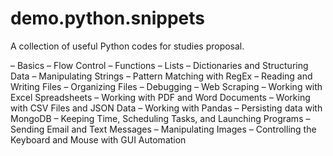 # demo.python.snippets
A collection of useful Python codes for studies proposal.

– Basics
– Flow Control
– Functions
– Lists
– Dictionaries and Structuring Data
– Manipulating Strings
– Pattern Matching with RegEx
– Reading and Writing Files
– Organizing Files
– Debugging
– Web Scraping
– Working with Excel Spreadsheets
– Working with PDF and Word Documents
– Working with CSV Files and JSON Data
– Working with Pandas
– Persisting data with MongoDB
– Keeping Time, Scheduling Tasks, and Launching Programs
– Sending Email and Text Messages
– Manipulating Images
– Controlling the Keyboard and Mouse with GUI Automation
